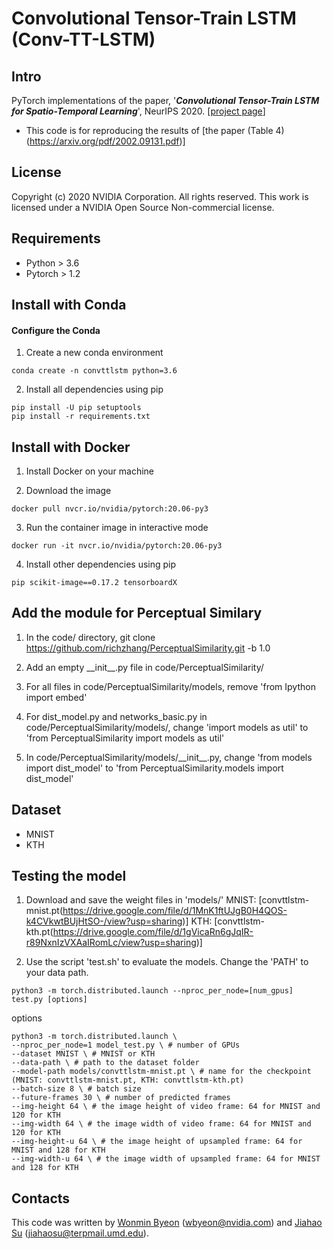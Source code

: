 # Convolutional Tensor-Train LSTM (Conv-TT-LSTM)

## Intro
PyTorch implementations of the paper, '***Convolutional Tensor-Train LSTM for Spatio-Temporal Learning***', NeurIPS 2020. [[project page](https://sites.google.com/nvidia.com/conv-tt-lstm)]

* This code is for reproducing the results of [the paper (Table 4)(https://arxiv.org/pdf/2002.09131.pdf)]

## License 
Copyright (c) 2020 NVIDIA Corporation. All rights reserved. This work is licensed under a NVIDIA Open Source Non-commercial license.

## Requirements
- Python > 3.6
- Pytorch > 1.2

## Install with Conda

#### Configure the Conda 

1) Create a new conda environment
```
conda create -n convttlstm python=3.6
```

2) Install all dependencies using pip
```shell
pip install -U pip setuptools
pip install -r requirements.txt

```

## Install with Docker
1) Install Docker on your machine

2) Download the image
```shell
docker pull nvcr.io/nvidia/pytorch:20.06-py3

```
3) Run the container image in interactive mode
```shell
docker run -it nvcr.io/nvidia/pytorch:20.06-py3
```
4) Install other dependencies using pip
```shell
pip scikit-image==0.17.2 tensorboardX 
```

## Add the module for Perceptual Similary 
1) In the code/ directory, 
    git clone https://github.com/richzhang/PerceptualSimilarity.git -b 1.0
    
2) Add an empty \_\_init\_\_.py file in code/PerceptualSimilarity/

3) For all files in code/PerceptualSimilarity/models, 
    remove 'from Ipython import embed' 
    
4) For dist\_model.py and networks\_basic.py in code/PerceptualSimilarity/models/, 
    change 'import models as util' to 'from PerceptualSimilarity import models as util'
    
5) In code/PerceptualSimilarity/models/\_\_init\_\_.py, 
    change 'from models import dist\_model' to 'from PerceptualSimilarity.models import dist\_model'


## Dataset
- MNIST
- KTH

## Testing the model
1) Download and save the weight files in 'models/'
MNIST: [convttlstm-mnist.pt(https://drive.google.com/file/d/1MnK1ftUJgB0H4QOS-k4CVkwtBUjHtSO-/view?usp=sharing)]
KTH: [convttlstm-kth.pt(https://drive.google.com/file/d/1gVicaRn6gJqIR-r89NxnIzVXAaIRomLc/view?usp=sharing)]

2) Use the script 'test.sh' to evaluate the models. 
    Change the 'PATH' to your data path. 

```shell
python3 -m torch.distributed.launch --nproc_per_node=[num_gpus] test.py [options]

```
options
```shell
python3 -m torch.distributed.launch \
--nproc_per_node=1 model_test.py \ # number of GPUs 
--dataset MNIST \ # MNIST or KTH
--data-path \ # path to the dataset folder
--model-path models/convttlstm-mnist.pt \ # name for the checkpoint (MNIST: convttlstm-mnist.pt, KTH: convttlstm-kth.pt)
--batch-size 8 \ # batch size 
--future-frames 30 \ # number of predicted frames
--img-height 64 \ # the image height of video frame: 64 for MNIST and 120 for KTH
--img-width 64 \ # the image width of video frame: 64 for MNIST and 120 for KTH
--img-height-u 64 \ # the image height of upsampled frame: 64 for MNIST and 128 for KTH
--img-width-u 64 \ # the image width of upsampled frame: 64 for MNIST and 128 for KTH
```

## Contacts
This code was written by [Wonmin Byeon](https://github.com/wonmin-byeon) \(wbyeon@nvidia.com\) and [Jiahao Su](https://github.com/jiahaosu) \(jiahaosu@terpmail.umd.edu\).
